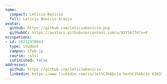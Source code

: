 ```yaml
---
name:
  compact: Letícia Benício
  full: Letícia Benício Araújo
avatar:
  github: https://github.com/leticiabenicio.png
  githubUC: https://avatars.githubusercontent.com/u/92756774?v=4
occupations:
- id: 20212370043
  type: student
  campus: ifpb-jp
  course: cstsi
  isFinished: false
addresses:
  github: https://github.com/leticiabenicio
  linkedin: https://www.linkedin.com/in/let%C3%ADcia-ben%C3%ADcio-638153224/
---
```

